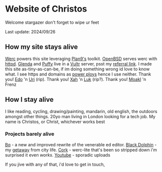 <style>body{background: url(.pix/a.avif) no-repeat bottom;}</style>

# Website of Christos

Welcome stargazer don't forget to wipe ur feet

Last update: 2024/09/26

## How my site stays alive

[Werc](//werc.cat-v.org) powers this site leveraging [Plan9's](//9p.io/plan9) toolkit. [OpenBSD](//openbsd.org) serves werc with [httpd](//openbsdhandbook.com/services/webserver/basic_webserver/). [Glenda](//glenda.cat-v.org) and [Puffy](//openbsd.org/artwork.html) live in a [Vultr](//vultr.com) server, psst my [referral link](//vultr.com/?ref=9595585). I made this site as-tiny-as-can-be, if im doing something wrong id love to know what. I see https and domains as [power ploys](//xahlee.info/w/why_no_https.html) hence I use neither. Thank you! [Edo](//github.com/EdoardoLaGreca) 'n [Uri](//uriel.cat-v.org) (rip). Thank you! [Xah](//xahlee.info) 'n [Luk](//lukesmith.xyz) (rip?). Thank you! [Moakl](//github.com/moakal) 'n Frenz

## How I stay alive

I like reading, cycling, drawing/painting, mandarin, old english, the outdoors amongst other things. 20yo man living in London looking for a tech job. My name is Christos, or Christ, whichever works best

### Projects barely alive

[Bq](//github.com/christc4/bq) - a new and improved rewrite of the venerable ed editor. [Black Dolphin](//en.wikipedia.org/wiki/Black_Dolphin_Prison) - my [getaway](//95.179.238.202/blog/if/home/black_dolphin/) from city life. [Cork](//github.com/christc4/cork) - werc-lite that's been so stripped down i'm surprised it even _works_. [Youtube](//youtube.com/@avsbq) - sporadic uploads

If you jive with any of that, i'd love to get in touch, 
